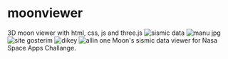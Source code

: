 # moonviewer
3D moon viewer with html, css, js  and three.js
![sismic data](https://github.com/furkanyg/moonviewer/assets/88043406/58e34abb-0e60-4622-affc-6145e7adaa61)
![manu jpg](https://github.com/furkanyg/moonviewer/assets/88043406/627fa5c3-9822-4440-a430-e54bf561f590)
![site gosterim](https://github.com/furkanyg/moonviewer/assets/88043406/17db2a26-60f7-46f7-9029-38528fc097e6)
![dikey](https://github.com/furkanyg/moonviewer/assets/88043406/04de7e1c-81c5-414a-a10b-b4b4f5ba2b02)
![allin one](https://github.com/furkanyg/moonviewer/assets/88043406/ec2f0c22-8f32-4ede-b146-8628c5c711c1)
Moon's sismic data viewer for Nasa Space Apps Challange.
